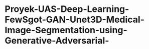 # Proyek-UAS-Deep-Learning-FewSgot-GAN-Unet3D-Medical-Image-Segmentation-using-Generative-Adversarial-